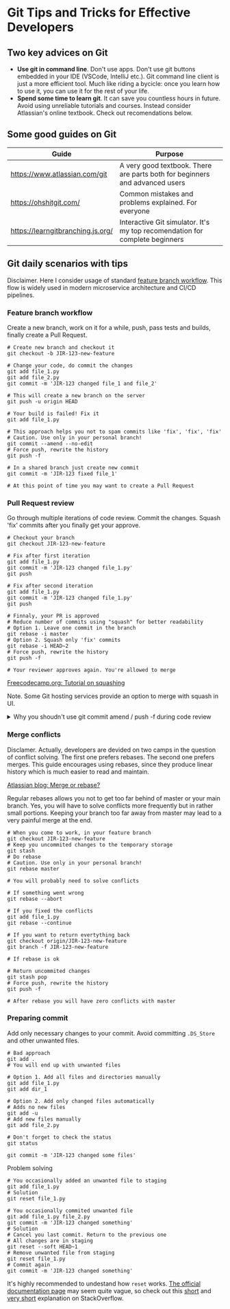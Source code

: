 # Git Tips and Tricks for Effective Developers

## Two key advices on Git

* **Use git in command line**. Don't use apps. Don't use git buttons embedded in your IDE (VSCode, IntelliJ etc.). Git command line client is just a more efficient tool. Much like riding a bycicle: once you learn how to use it, you can use it for the rest of your life.
* **Spend some time to learn git**. It can save you countless hours in future. Avoid using unreliable tutorials and courses. Instead consider Atlassian's online textbook. Check out recomendations below.

## Some good guides on Git

| Guide                  | Purpose                                              |
|------------------------|------------------------------------------------------|
| https://www.atlassian.com/git | A very good textbook. There are parts both for beginners and advanced users |
| https://ohshitgit.com/ | Common mistakes and problems explained. For everyone |
| https://learngitbranching.js.org/ | Interactive Git simulator. It's my top recomendation for complete beginners |

## Git daily scenarios with tips

Disclaimer. Here I consider usage of standard [feature branch workflow](https://www.atlassian.com/git/tutorials/comparing-workflows/feature-branch-workflow). This flow is widely used in modern microservice architecture and CI/CD pipelines.

### Feature branch workflow

Create a new branch, work on it for a while, push, pass tests and builds, finally create a Pull Request.

```
# Create new branch and checkout it
git checkout -b JIR-123-new-feature

# Change your code, do commit the changes
git add file_1.py
git add file_2.py
git commit -m 'JIR-123 changed file_1 and file_2'

# This will create a new branch on the server
git push -u origin HEAD

# Your build is failed! Fix it
git add file_1.py

# This approach helps you not to spam commits like 'fix', 'fix', 'fix'
# Caution. Use only in your personal branch!
git commit --amend --no-edit
# Force push, rewrite the history
git push -f

# In a shared branch just create new commit
git commit -m 'JIR-123 fixed file_1'

# At this point of time you may want to create a Pull Request
```

### Pull Request review

Go through multiple iterations of code review. Commit the changes. Squash 'fix' commits after you finally get your approve.

```
# Checkout your branch
git checkout JIR-123-new-feature

# Fix after first iteration
git add file_1.py
git commit -m 'JIR-123 changed file_1.py'
git push

# Fix after second iteration
git add file_1.py
git commit -m 'JIR-123 changed file_1.py'
git push

# Finnaly, your PR is approved
# Reduce number of commits using "squash" for better readability
# Option 1. Leave one commit in the branch
git rebase -i master
# Option 2. Squash only 'fix' commits
git rebase -i HEAD~2
# Force push, rewrite the history
git push -f

# Your reviewer approves again. You're allowed to merge
```

[Freecodecamp.org: Tutorial on squashing](https://www.freecodecamp.org/news/git-squash-commits/)

Note. Some Git hosting services provide an option to merge with squash in UI.

<details>
<summary>Why you shoudn't use git commit amend / push -f during code review</summary>
<p>When you rewrite the history, the reviewer comments unlink, and it becomes quite annoying to check that you fixed the code in a way it was intended</p>
</details>

### Merge conflicts

Disclamer. Actually, developers are devided on two camps in the question of conflict solving. The first one prefers rebases. The second one prefers merges. This guide encourages using rebases, since they produce linear history which is much easier to read and maintain.

[Atlassian blog: Merge or rebase?](https://www.atlassian.com/blog/git/git-team-workflows-merge-or-rebase)

Regular rebases allows you not to get too far behind of master or your main branch. Yes, you will have to solve conflicts more frequently but in rather small portions. Keeping your branch too far away from master may lead to a very painful merge at the end.

```
# When you come to work, in your feature branch
git checkout JIR-123-new-feature
# Keep you uncommited changes to the temporary storage
git stash
# Do rebase
# Caution. Use only in your personal branch!
git rebase master

# You will probably need to solve conflicts

# If something went wrong
git rebase --abort

# If you fixed the conflicts
git add file_1.py
git rebase --continue

# If you want to return evertything back
git checkout origin/JIR-123-new-feature
git branch -f JIR-123-new-feature

# If rebase is ok

# Return uncommited changes
git stash pop
# Force push, rewrite the history
git push -f

# After rebase you will have zero conflicts with master
```

### Preparing commit

Add only necessary changes to your commit. Avoid committing `.DS_Store` and other unwanted files.

```
# Bad approach
git add .
# You will end up with unwanted files

# Option 1. Add all files and directories manually
git add file_1.py
git add dir_1

# Option 2. Add only changed files automatically
# Adds no new files
git add -u
# Add new files manually
git add file_2.py

# Don't forget to check the status
git status

git commit -m 'JIR-123 changed some files'
```

Problem solving

```
# You occasionally added an unwanted file to staging
git add file_1.py
# Solution
git reset file_1.py

# You occasionally commited unwanted file
git add file_1.py file_2.py
git commit -m 'JIR-123 changed something'
# Solution
# Cancel you last commit. Return to the previous one
# All changes are in staging
git reset --soft HEAD~1
# Remove unwanted file from staging
git reset file_1.py
# Commit again
git commit -m 'JIR-123 changed something'
```

It's highly recommended to undestand how `reset` works. [The official documentation page](https://git-scm.com/docs/git-reset) may seem quite vague, so check out this [short](https://stackoverflow.com/a/3528483) and [very short](https://stackoverflow.com/a/50022436) explanation on StackOverflow.


